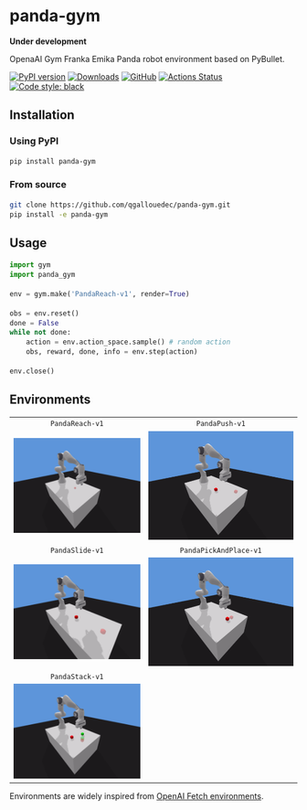 # panda-gym

**Under development**

OpenaAI Gym Franka Emika Panda robot environment based on PyBullet.

[![PyPI version](https://img.shields.io/pypi/v/panda-gym.svg?logo=pypi&logoColor=FFE873)](https://pypi.org/project/panda-gym/)
[![Downloads](https://pepy.tech/badge/panda-gym)](https://pepy.tech/project/panda-gym)
[![GitHub](https://img.shields.io/github/license/qgallouedec/panda-gym.svg)](LICENSE.txt)
[![Actions Status](https://github.com/qgallouedec/panda-gym/workflows/build/badge.svg)](https://github.com/qgallouedec/panda-gym/actions)
[![Code style: black](https://img.shields.io/badge/code%20style-black-000000.svg)](https://github.com/psf/black)



## Installation

### Using PyPI

```bash
pip install panda-gym
```

### From source

```bash
git clone https://github.com/qgallouedec/panda-gym.git
pip install -e panda-gym
```

## Usage

```python
import gym
import panda_gym

env = gym.make('PandaReach-v1', render=True)

obs = env.reset()
done = False
while not done:
    action = env.action_space.sample() # random action
    obs, reward, done, info = env.step(action)

env.close()
```

## Environments

|                                  |                                                |
| :------------------------------: | :--------------------------------------------: |
|         `PandaReach-v1`          |                 `PandaPush-v1`                 |
| ![PandaReach-v1](docs/reach.gif) |         ![PandaPush-v1](docs/push.gif)         |
|         `PandaSlide-v1`          |             `PandaPickAndPlace-v1`             |
| ![PandaSlide-v1](docs/slide.gif) | ![PandaPickAndPlace-v1](docs/pickandplace.gif) |
|         `PandaStack-v1`          |                                                |
| ![PandaStack-v1](docs/stack.gif) |                                                |

Environments are widely inspired from [OpenAI Fetch environments](https://openai.com/blog/ingredients-for-robotics-research/). 